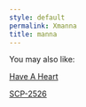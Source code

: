 ```yaml
---
style: default
permalink: Xmanna
title: manna
---
```

You may also like:

[Have A Heart](http://scp-wiki.net/have-a-heart)

[SCP-2526](http://scp-wiki.net/scp-2526)
